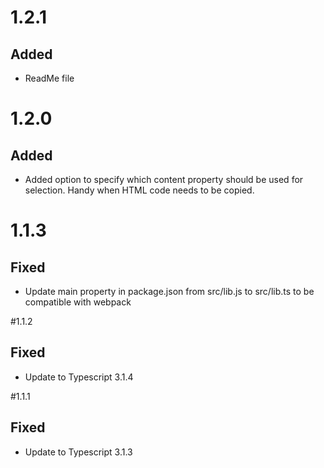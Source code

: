# 1.2.1
## Added
- ReadMe file

# 1.2.0
## Added
- Added option to specify which content property should be used for selection. Handy when HTML code needs to be copied.

# 1.1.3
## Fixed
- Update main property in package.json from src/lib.js to src/lib.ts to be compatible with webpack

#1.1.2
## Fixed
- Update to Typescript 3.1.4

#1.1.1
## Fixed
- Update to Typescript 3.1.3